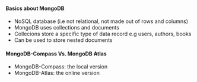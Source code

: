#### Basics about MongoDB
- NoSQL database (i.e not relational, not made out of rows and columns)
- MongoDB uses collections and documents
- Collecions store a specific type  of data record e.g users, authors, books
- Can be used to store nested documents

#### MongoDB-Compass Vs. MongoDB Atlas
- MongoDB-Compass: the local version
- MongoDB-Atlas: the online version
